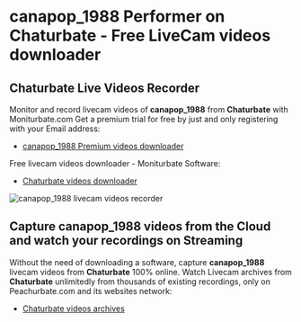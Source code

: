 # canapop_1988 Performer on Chaturbate - Free LiveCam videos downloader

## Chaturbate Live Videos Recorder

Monitor and record livecam videos of **canapop_1988** from **Chaturbate** with Moniturbate.com
Get a premium trial for free by just and only registering with your Email address:
* [canapop_1988 Premium videos downloader](https://moniturbate.com/request-demo-licence-key.html)

Free livecam videos downloader - Moniturbate Software:
* [Chaturbate videos downloader](https://moniturbate.com/moniturbate-download-software.html)

![canapop_1988 livecam videos recorder](https://peachurnet.com/templates/moniturbate-software.png)


## Capture canapop_1988 videos from the Cloud and watch your recordings on Streaming

Without the need of downloading a software, capture **canapop_1988** livecam videos from **Chaturbate** 100% online.
Watch Livecam archives from **Chaturbate** unlimitedly from thousands of existing recordings, only on Peachurbate.com and its websites network:
* [Chaturbate videos archives](https://peachurnet.com/)